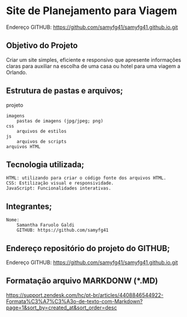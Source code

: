 # Site de Planejamento para Viagem

Endereço GITHUB: https://github.com/samyfg41/samyfg41.github.io.git

## Objetivo do Projeto
Criar um site simples, eficiente e responsivo que apresente informações claras para auxiliar na escolha de uma casa ou hotel para uma viagem a Orlando.

## Estrutura de pastas e arquivos;

projeto

    imagens
        pastas de imagens (jpg/jpeg; png)
    css
        arquivos de estilos
    js
        arquivos de scripts
    arquivos HTML


## Tecnologia utilizada;

    HTML: utilizando para criar o código fonte dos arquivos HTML.
    CSS: Estilização visual e responsividade.
    JavaScript: Funcionalidades interativas.

## Integrantes;

    Nome:
        Samantha Faruolo Galdi
        GITHUB: https://github.com/samyfg41

## Endereço repositório do projeto do GITHUB;

Endereço GITHUB: https://github.com/samyfg41/samyfg41.github.io.git

## Formatação arquivo MARKDONW (*.MD)
https://support.zendesk.com/hc/pt-br/articles/4408846544922-Formata%C3%A7%C3%A3o-de-texto-com-Markdown?page=1&sort_by=created_at&sort_order=desc
